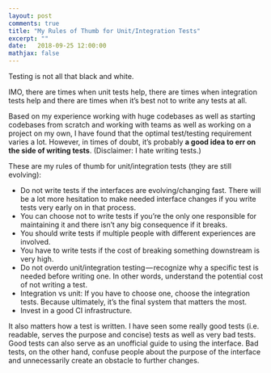 ```yaml
---
layout: post
comments: true
title: "My Rules of Thumb for Unit/Integration Tests"
excerpt: ""
date:   2018-09-25 12:00:00
mathjax: false
---
```


Testing is not all that black and white.

IMO, there are times when unit tests help, there are times when integration tests help and there are times when it’s best not to write any tests at all.

Based on my experience working with huge codebases as well as starting codebases from scratch and working with teams as well as working on a project on my own, I have found that the optimal test/testing requirement varies a lot. However, in times of doubt, it’s probably **a good idea to err on the side of writing tests**. (Disclaimer: I hate writing tests.)

These are my rules of thumb for unit/integration tests (they are still evolving):

* Do not write tests if the interfaces are evolving/changing fast. There will be a lot more hesitation to make needed interface changes if you write tests very early on in that process.
* You can choose not to write tests if you’re the only one responsible for maintaining it and there isn’t any big consequence if it breaks.
* You should write tests if multiple people with different experiences are involved.
* You have to write tests if the cost of breaking something downstream is very high.
* Do not overdo unit/integration testing — recognize why a specific test is needed before writing one. In other words, understand the potential cost of not writing a test.
* Integration vs unit: If you have to choose one, choose the integration tests. Because ultimately, it’s the final system that matters the most.
* Invest in a good CI infrastructure.

It also matters how a test is written. I have seen some really good tests (i.e. readable, serves the purpose and concise) tests as well as very bad tests. Good tests can also serve as an unofficial guide to using the interface. Bad tests, on the other hand, confuse people about the purpose of the interface and unnecessarily create an obstacle to further changes.
